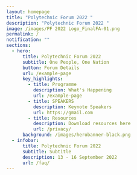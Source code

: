 ```yaml
---
layout: homepage
title: "Polytechnic Forum 2022 "
description: "Polytechnic Forum 2022 "
image: /images/PF 2022 Logo_FinalFA-01.png
permalink: /
notification: ""
sections:
  - hero:
      title: Polytechnic Forum 2022
      subtitle: One People, One Nation
      button: Forum Details
      url: /example-page
      key_highlights:
        - title: Programme
          description: What's Happening
          url: /example-page
        - title: SPEAKERS
          description: Keynote Speakers
          url: https://gmail.com
        - title: Resources
          description: Download resources here
          url: /privacy/
      background: /images/herobanner-black.png
  - infobar:
      title: Polytechnic Forum 2022
      subtitle: Subtitle
      description: 13 - 16 September 2022
      url: /faq/
---
```

